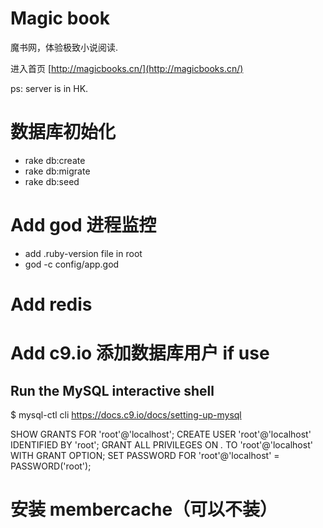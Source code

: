 # Magic book
魔书网，体验极致小说阅读.

进入首页 [http://magicbooks.cn/](http://magicbooks.cn/)
 
ps: server is in HK.

# 数据库初始化
- rake db:create
- rake db:migrate
- rake db:seed

# Add god 进程监控
- add .ruby-version file in root
- god -c config/app.god

# Add redis

# Add c9.io 添加数据库用户 if use
## Run the MySQL interactive shell
$ mysql-ctl cli
https://docs.c9.io/docs/setting-up-mysql

SHOW GRANTS FOR 'root'@'localhost';
CREATE USER 'root'@'localhost' IDENTIFIED BY 'root';
GRANT ALL PRIVILEGES ON *.* TO 'root'@'localhost' WITH GRANT OPTION;
SET PASSWORD FOR 'root'@'localhost' = PASSWORD('root');   

# 安装 membercache（可以不装）
